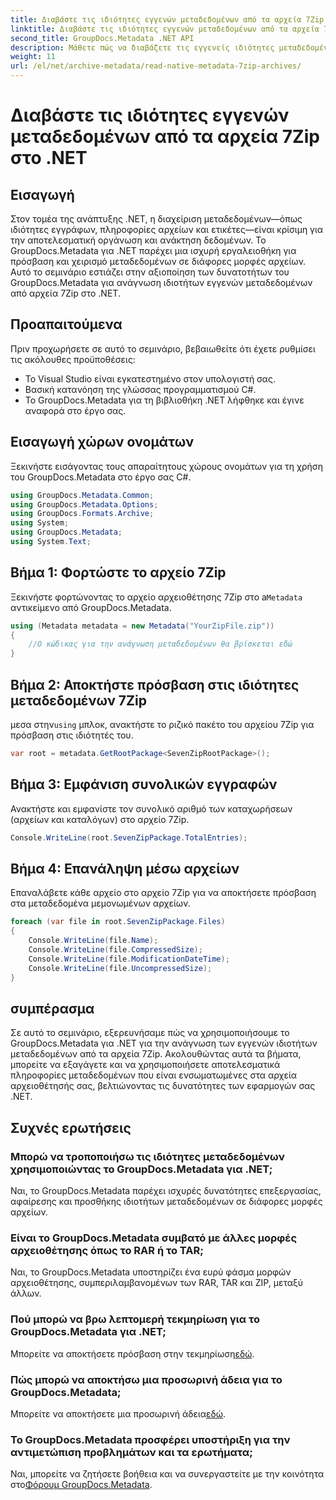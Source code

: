 ```yaml
---
title: Διαβάστε τις ιδιότητες εγγενών μεταδεδομένων από τα αρχεία 7Zip στο .NET
linktitle: Διαβάστε τις ιδιότητες εγγενών μεταδεδομένων από τα αρχεία 7Zip στο .NET
second_title: GroupDocs.Metadata .NET API
description: Μάθετε πώς να διαβάζετε τις εγγενείς ιδιότητες μεταδεδομένων από τα αρχεία 7Zip χρησιμοποιώντας το GroupDocs.Metadata για .NET. Βελτιώστε τις δυνατότητες διαχείρισης δεδομένων της εφαρμογής σας .NET.
weight: 11
url: /el/net/archive-metadata/read-native-metadata-7zip-archives/
---
```


# Διαβάστε τις ιδιότητες εγγενών μεταδεδομένων από τα αρχεία 7Zip στο .NET

## Εισαγωγή
Στον τομέα της ανάπτυξης .NET, η διαχείριση μεταδεδομένων—όπως ιδιότητες εγγράφων, πληροφορίες αρχείων και ετικέτες—είναι κρίσιμη για την αποτελεσματική οργάνωση και ανάκτηση δεδομένων. Το GroupDocs.Metadata για .NET παρέχει μια ισχυρή εργαλειοθήκη για πρόσβαση και χειρισμό μεταδεδομένων σε διάφορες μορφές αρχείων. Αυτό το σεμινάριο εστιάζει στην αξιοποίηση των δυνατοτήτων του GroupDocs.Metadata για ανάγνωση ιδιοτήτων εγγενών μεταδεδομένων από αρχεία 7Zip στο .NET. 
## Προαπαιτούμενα
Πριν προχωρήσετε σε αυτό το σεμινάριο, βεβαιωθείτε ότι έχετε ρυθμίσει τις ακόλουθες προϋποθέσεις:
- Το Visual Studio είναι εγκατεστημένο στον υπολογιστή σας.
- Βασική κατανόηση της γλώσσας προγραμματισμού C#.
- Το GroupDocs.Metadata για τη βιβλιοθήκη .NET λήφθηκε και έγινε αναφορά στο έργο σας.

## Εισαγωγή χώρων ονομάτων
Ξεκινήστε εισάγοντας τους απαραίτητους χώρους ονομάτων για τη χρήση του GroupDocs.Metadata στο έργο σας C#.
```csharp
using GroupDocs.Metadata.Common;
using GroupDocs.Metadata.Options;
using GroupDocs.Formats.Archive;
using System;
using GroupDocs.Metadata;
using System.Text;
```
## Βήμα 1: Φορτώστε το αρχείο 7Zip
 Ξεκινήστε φορτώνοντας το αρχείο αρχειοθέτησης 7Zip στο a`Metadata` αντικείμενο από GroupDocs.Metadata.
```csharp
using (Metadata metadata = new Metadata("YourZipFile.zip"))
{
    //Ο κώδικας για την ανάγνωση μεταδεδομένων θα βρίσκεται εδώ
}
```
## Βήμα 2: Αποκτήστε πρόσβαση στις ιδιότητες μεταδεδομένων 7Zip
 μεσα στην`using` μπλοκ, ανακτήστε το ριζικό πακέτο του αρχείου 7Zip για πρόσβαση στις ιδιότητές του.
```csharp
var root = metadata.GetRootPackage<SevenZipRootPackage>();
```
## Βήμα 3: Εμφάνιση συνολικών εγγραφών
Ανακτήστε και εμφανίστε τον συνολικό αριθμό των καταχωρήσεων (αρχείων και καταλόγων) στο αρχείο 7Zip.
```csharp
Console.WriteLine(root.SevenZipPackage.TotalEntries);
```
## Βήμα 4: Επανάληψη μέσω αρχείων
Επαναλάβετε κάθε αρχείο στο αρχείο 7Zip για να αποκτήσετε πρόσβαση στα μεταδεδομένα μεμονωμένων αρχείων.
```csharp
foreach (var file in root.SevenZipPackage.Files)
{
    Console.WriteLine(file.Name);
    Console.WriteLine(file.CompressedSize);
    Console.WriteLine(file.ModificationDateTime);
    Console.WriteLine(file.UncompressedSize);
}
```

## συμπέρασμα
Σε αυτό το σεμινάριο, εξερευνήσαμε πώς να χρησιμοποιήσουμε το GroupDocs.Metadata για .NET για την ανάγνωση των εγγενών ιδιοτήτων μεταδεδομένων από τα αρχεία 7Zip. Ακολουθώντας αυτά τα βήματα, μπορείτε να εξαγάγετε και να χρησιμοποιήσετε αποτελεσματικά πληροφορίες μεταδεδομένων που είναι ενσωματωμένες στα αρχεία αρχειοθέτησής σας, βελτιώνοντας τις δυνατότητες των εφαρμογών σας .NET.

## Συχνές ερωτήσεις
### Μπορώ να τροποποιήσω τις ιδιότητες μεταδεδομένων χρησιμοποιώντας το GroupDocs.Metadata για .NET;
Ναι, το GroupDocs.Metadata παρέχει ισχυρές δυνατότητες επεξεργασίας, αφαίρεσης και προσθήκης ιδιοτήτων μεταδεδομένων σε διάφορες μορφές αρχείων.
### Είναι το GroupDocs.Metadata συμβατό με άλλες μορφές αρχειοθέτησης όπως το RAR ή το TAR;
Ναι, το GroupDocs.Metadata υποστηρίζει ένα ευρύ φάσμα μορφών αρχειοθέτησης, συμπεριλαμβανομένων των RAR, TAR και ZIP, μεταξύ άλλων.
### Πού μπορώ να βρω λεπτομερή τεκμηρίωση για το GroupDocs.Metadata για .NET;
 Μπορείτε να αποκτήσετε πρόσβαση στην τεκμηρίωση[εδώ](https://tutorials.groupdocs.com/metadata/net/).
### Πώς μπορώ να αποκτήσω μια προσωρινή άδεια για το GroupDocs.Metadata;
 Μπορείτε να αποκτήσετε μια προσωρινή άδεια[εδώ](https://purchase.groupdocs.com/temporary-license/).
### Το GroupDocs.Metadata προσφέρει υποστήριξη για την αντιμετώπιση προβλημάτων και τα ερωτήματα;
 Ναι, μπορείτε να ζητήσετε βοήθεια και να συνεργαστείτε με την κοινότητα στο[Φόρουμ GroupDocs.Metadata](https://forum.groupdocs.com/c/metadata/14).